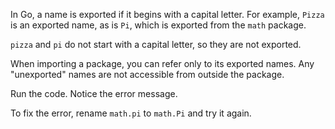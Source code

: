 


In Go, a name is exported if it begins with a capital letter.
For example, `Pizza` is an exported name, as is `Pi`, which is exported from
the `math` package.

`pizza` and `pi` do not start with a capital letter, so they are not exported.

When importing a package, you can refer only to its exported names.
Any "unexported" names are not accessible from outside the package.

Run the code. Notice the error message.

To fix the error, rename `math.pi` to `math.Pi` and try it again.


